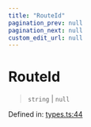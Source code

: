 ```yaml
---
title: "RouteId"
pagination_prev: null
pagination_next: null
custom_edit_url: null
---
```


# RouteId

> `string` \| `null`

Defined in:  [types.ts:44](https://github.com/bevm0/trpc-svelte-toolbox/blob/9479c80/packages/trpc-sveltekit/src/types.ts#L44)
